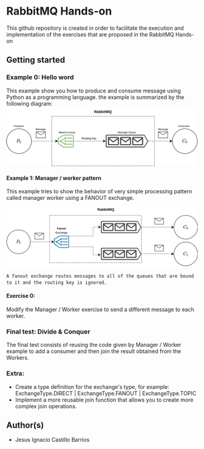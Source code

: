 # RabbitMQ Hands-on
This github repository is created in order to facilitate the execution and implementation of the exercises that are proposed in the RabbitMQ Hands-on
## Getting started
### Example 0: Hello word 
This example show you how to produce and consume message using Python as a programming language. the example is summarized by the following diagram:  
![ex0](./images/ex0.png)

#### Example 1: Manager / worker pattern
This example tries to show the behavior of very simple processing pattern called manager worker using a FANOUT exchange. 

![ex1](./images/ex1.png)

```A fanout exchange routes messages to all of the queues that are bound to it and the routing key is ignored.```


#### Exercise 0:
Modify the Manager / Worker exercise to send a different message to each worker.

### Final test: Divide & Conquer
The final test consists of reusing the code given by Manager / Worker example to add a consumer and then join the result obtained from the Workers.
### Extra:
- Create a type definition for the exchange's type, for example: ExchangeType.DIRECT | ExchangeType.FANOUT | ExchangeType.TOPIC
- Implement a more reusable join function that allows you to create more complex join operations. 

## Author(s)
- Jesus Ignacio Castillo Barrios 
